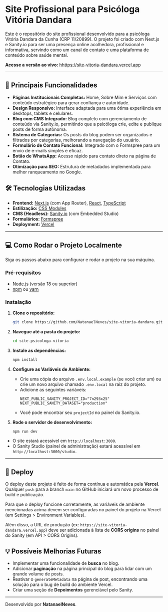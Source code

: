 # Site Profissional para Psicóloga Vitória Dandara

Este é o repositório do site profissional desenvolvido para a psicóloga Vitória Dandara da Cunha (CRP 11/20899). O projeto foi criado com Next.js e Sanity.io para ser uma presença online acolhedora, profissional e informativa, servindo como um canal de contato e uma plataforma de conteúdo sobre saúde mental.

**Acesse a versão ao vivo:** [hhttps://site-vitoria-dandara.vercel.app](https://site-vitoria-dandara.vercel.app)

---

## 🚀 Principais Funcionalidades

-   **Páginas Institucionais Completas:** Home, Sobre Mim e Serviços com conteúdo estratégico para gerar confiança e autoridade.
-   **Design Responsivo:** Interface adaptada para uma ótima experiência em desktops, tablets e celulares.
-   **Blog com CMS Integrado:** Blog completo com gerenciamento de conteúdo via Sanity.io, permitindo que a psicóloga crie, edite e publique posts de forma autônoma.
-   **Sistema de Categorias:** Os posts do blog podem ser organizados e filtrados por categorias, melhorando a navegação do usuário.
-   **Formulário de Contato Funcional:** Integrado com o Formspree para um envio de e-mails simples e eficaz.
-   **Botão de WhatsApp:** Acesso rápido para contato direto na página de Contato.
-   **Otimização para SEO:** Estrutura de metadados implementada para melhor ranqueamento no Google.

## 🛠️ Tecnologias Utilizadas

-   **Frontend:** [Next.js](https://nextjs.org/) (com App Router), [React](https://react.dev/), [TypeScript](https://www.typescriptlang.org/)
-   **Estilização:** [CSS Modules](https://nextjs.org/docs/app/building-your-application/styling/css-modules)
-   **CMS (Headless):** [Sanity.io](https://www.sanity.io/) (com Embedded Studio)
-   **Formulários:** [Formspree](https://formspree.io/)
-   **Deployment:** [Vercel](https://vercel.com/)

---

## 💻 Como Rodar o Projeto Localmente

Siga os passos abaixo para configurar e rodar o projeto na sua máquina.

### Pré-requisitos

-   [Node.js](https://nodejs.org/) (versão 18 ou superior)
-   [npm](https://www.npmjs.com/) ou [yarn](https://yarnpkg.com/)

### Instalação

1.  **Clone o repositório:**
    ```bash
    git clone https://github.com/NatanaelNeves/site-vitoria-dandara.git
    ```

2.  **Navegue até a pasta do projeto:**
    ```bash
    cd site-psicologa-vitoria
    ```

3.  **Instale as dependências:**
    ```bash
    npm install
    ```

4.  **Configure as Variáveis de Ambiente:**
    - Crie uma cópia do arquivo `.env.local.example` (se você criar um) ou crie um novo arquivo chamado `.env.local` na raiz do projeto.
    - Adicione as seguintes variáveis:
      ```
      NEXT_PUBLIC_SANITY_PROJECT_ID="7n293x25"
      NEXT_PUBLIC_SANITY_DATASET="production"
      ```
    - Você pode encontrar seu `projectId` no painel do Sanity.io.

5.  **Rode o servidor de desenvolvimento:**
    ```bash
    npm run dev
    ```

-   O site estará acessível em `http://localhost:3000`.
-   O Sanity Studio (painel de administração) estará acessível em `http://localhost:3000/studio`.

---

## 🚀 Deploy

O deploy deste projeto é feito de forma contínua e automática pela **Vercel**. Qualquer `push` para a branch `main` no GitHub iniciará um novo processo de build e publicação.

Para que o deploy funcione corretamente, as variáveis de ambiente mencionadas acima devem ser configuradas no painel do projeto na Vercel (em Settings > Environment Variables).

Além disso, a URL de produção (ex: `https://site-vitoria-dandara.vercel.app`) deve ser adicionada à lista de **CORS origins** no painel do Sanity (em API > CORS Origins).

## 💡 Possíveis Melhorias Futuras

-   Implementar uma funcionalidade de **busca** no blog.
-   Adicionar **paginação** na página principal do blog para lidar com um grande volume de posts.
-   Reativar o `generateMetadata` na página de post, encontrando uma solução para o bug de build do ambiente Vercel.
-   Criar uma seção de **Depoimentos** gerenciável pelo Sanity.

---

Desenvolvido por **NatanaelNeves**.
